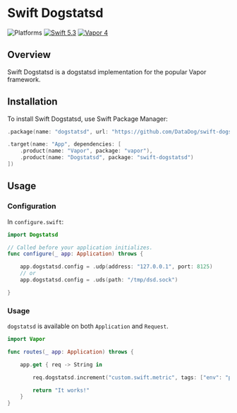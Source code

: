# Swift Dogstatsd
![Platforms](https://img.shields.io/badge/platforms-macOS%2010.15%20|%20Ubuntu%2016.04%20LTS-ff0000.svg?style=flat)
[![Swift 5.3](https://img.shields.io/badge/swift-5.3-orange.svg?style=flat)](http://swift.org)
[![Vapor 4](https://img.shields.io/badge/vapor-4.0-blue.svg?style=flat)](https://vapor.codes)

## Overview

Swift Dogstatsd is a dogstatsd implementation for the popular Vapor framework. 


## Installation
To install Swift Dogstatsd, use Swift Package Manager:

```swift
.package(name: "dogstatsd", url: "https://github.com/DataDog/swift-dogstatsd.git", from: "1.0.0")),

.target(name: "App", dependencies: [
    .product(name: "Vapor", package: "vapor"),
    .product(name: "Dogstatsd", package: "swift-dogstatsd")
])
```

## Usage

### Configuration

In `configure.swift`:

```swift
import Dogstatsd

// Called before your application initializes.
func configure(_ app: Application) throws {

    app.dogstatsd.config = .udp(address: "127.0.0.1", port: 8125)
    // or 
    app.dogstatsd.config = .uds(path: "/tmp/dsd.sock")

}
```

### Usage

`dogstatsd` is available on both `Application` and `Request`.

```swift
import Vapor

func routes(_ app: Application) throws {

    app.get { req -> String in

        req.dogstatsd.increment("custom.swift.metric", tags: ["env": "prod"])

        return "It works!"
    }
}

```
